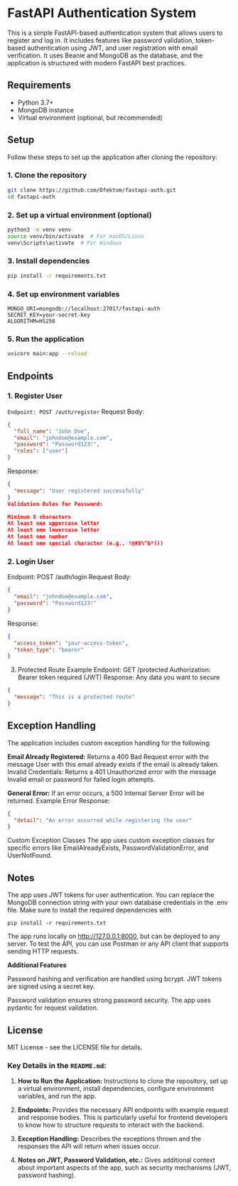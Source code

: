 # FastAPI Authentication System

This is a simple FastAPI-based authentication system that allows users to register and log in. It includes features like password validation, token-based authentication using JWT, and user registration with email verification. It uses Beanie and MongoDB as the database, and the application is structured with modern FastAPI best practices.

## Requirements

- Python 3.7+
- MongoDB instance
- Virtual environment (optional, but recommended)

## Setup

Follow these steps to set up the application after cloning the repository:

### 1. Clone the repository

```bash
git clone https://github.com/Ofektom/fastapi-auth.git
cd fastapi-auth

```

### 2. Set up a virtual environment (optional)

```bash
python3 -m venv venv
source venv/bin/activate  # For macOS/Linux
venv\Scripts\activate  # For Windows
```

### 3. Install dependencies

```bash
pip install -r requirements.txt
```

### 4. Set up environment variables

```plaintext
MONGO_URI=mongodb://localhost:27017/fastapi-auth
SECRET_KEY=your-secret-key
ALGORITHM=HS256
```

### 5. Run the application

```bash
uvicorn main:app --reload
```

## Endpoints

### 1. Register User

`Endpoint: POST /auth/register`
Request Body:

```json
{
  "full_name": "John Doe",
  "email": "johndoe@example.com",
  "password": "Password123!",
  "roles": ["user"]
}
```

Response:

```json
{
  "message": "User registered successfully"
}
Validation Rules for Password:

Minimum 8 characters
At least one uppercase letter
At least one lowercase letter
At least one number
At least one special character (e.g., !@#$%^&*())
```

### 2. Login User

Endpoint: POST /auth/login
Request Body:

```json
{
  "email": "johndoe@example.com",
  "password": "Password123!"
}
```

Response:

```json
{
  "access_token": "your-access-token",
  "token_type": "bearer"
}
```

3. Protected Route Example
   Endpoint: GET /protected
   Authorization: Bearer token required (JWT)
   Response: Any data you want to secure

```json
{
  "message": "This is a protected route"
}
```

## Exception Handling

The application includes custom exception handling for the following:

**Email Already Registered:** Returns a 400 Bad Request error with the message User with this email already exists if the email is already taken.
Invalid Credentials: Returns a 401 Unauthorized error with the message Invalid email or password for failed login attempts.

**General Error:** If an error occurs, a 500 Internal Server Error will be returned.
Example Error Response:

```json
{
  "detail": "An error occurred while registering the user"
}
```

Custom Exception Classes
The app uses custom exception classes for specific errors like EmailAlreadyExists, PasswordValidationError, and UserNotFound.

## Notes

The app uses JWT tokens for user authentication.
You can replace the MongoDB connection string with your own database credentials in the .env file.
Make sure to install the required dependencies with

`pip install -r requirements.txt`

The app runs locally on http://127.0.0.1:8000, but can be deployed to any server.
To test the API, you can use Postman or any API client that supports sending HTTP requests.

**Additional Features**

Password hashing and verification are handled using bcrypt.
JWT tokens are signed using a secret key.

Password validation ensures strong password security.
The app uses pydantic for request validation.

## License

MIT License - see the LICENSE file for details.

### Key Details in the `README.md`:

1. **How to Run the Application:** Instructions to clone the repository, set up a virtual environment, install dependencies, configure environment variables, and run the app.

2. **Endpoints:** Provides the necessary API endpoints with example request and response bodies. This is particularly useful for frontend developers to know how to structure requests to interact with the backend.
3. **Exception Handling:** Describes the exceptions thrown and the responses the API will return when issues occur.

4. **Notes on JWT, Password Validation, etc.:** Gives additional context about important aspects of the app, such as security mechanisms (JWT, password hashing).
